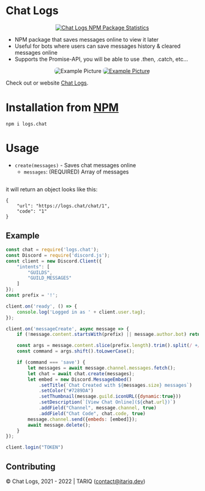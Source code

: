 # Chat Logs

<center>
	<a href="https://nodei.co/npm/logs.chat/">
		<img alt="Chat Logs NPM Package Statistics" src="https://nodei.co/npm/logs.chat.png">
	</a>
</center>

* NPM package that saves messages online to view it later
* Useful for bots where users can save messages history & cleared messages online
* Supports the Promise-API, you will be able to use .then, .catch, etc...

<center>
	<img style="border-radius: 7px;" alt="Example Picture" src="https://logs.chat/img/example1.png">
	<a href="https://logs.chat/chat/1" target="_blank">
		<img style="border-radius: 7px;" alt="Example Picture" src="https://logs.chat/img/example2.png">
	</a>
</center>

Check out or website [Chat Logs](https://logs.chat).

# Installation from [NPM](https://www.npmjs.com/package/logs.chat)

`npm i logs.chat`

# Usage

- `create(messages)` - Saves chat messages online
    - `messages`: (REQUIRED) Array of messages

##
it will return an object looks like this:
```
{
	"url": "https://logs.chat/chat/1",
	"code": "1"
}
```

## Example

```js
const chat = require('logs.chat');
const Discord = require('discord.js');
const client = new Discord.Client({
	"intents": [
		"GUILDS",
		"GUILD_MESSAGES"
	]
});
const prefix = '!';

client.on('ready', () => {
	console.log('Logged in as ' + client.user.tag);
});

client.on('messageCreate', async message => {
	if (!message.content.startsWith(prefix) || message.author.bot) return;

	const args = message.content.slice(prefix.length).trim().split(/ +/);
	const command = args.shift().toLowerCase();

	if (command === 'save') {
		let messages = await message.channel.messages.fetch();
		let chat = await chat.create(messages);
		let embed = new Discord.MessageEmbed()
			.setTitle(`Chat Created with ${messages.size} messages`)
			.setColor("#7289DA")
			.setThumbnail(message.guild.iconURL({dynamic:true}))
			.setDescription(`[View Chat Online](${chat.url})`)
			.addField("Channel", message.channel, true)
			.addField("Chat Code", chat.code, true)
		message.channel.send({embeds: [embed]});
		await message.delete();
	}
});

client.login("TOKEN")
```

## Contributing

© Chat Logs, 2021 - 2022 | TARIQ (contact@itariq.dev)